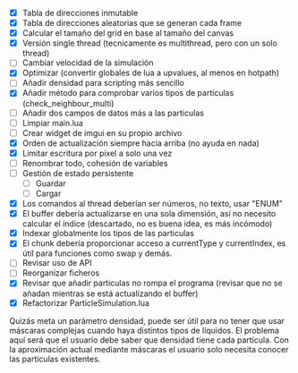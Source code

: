 - [x] Tabla de direcciones inmutable
- [x] Tabla de direcciones aleatorias que se generan cada frame
- [x] Calcular el tamaño del grid en base al tamaño del canvas
- [x] Versión single thread (tecnicamente es multithread, pero con un solo thread)
- [ ] Cambiar velocidad de la simulación
- [x] Optimizar (convertir globales de lua a upvalues, al menos en hotpath)
- [ ] Añadir densidad para scripting más sencillo
- [x] Añadir método para comprobar varios tipos de partículas (check_neighbour_multi)
- [ ] Añadir dos campos de datos más a las particulas
- [ ] Limpiar main.lua
- [ ] Crear widget de imgui en su propio archivo
- [x] Orden de actualización siempre hacia arriba (no ayuda en nada)
- [x] Limitar escritura por pixel a solo una vez
- [ ] Renombrar todo, cohesión de variables	
- [ ] Gestión de estado persistente
  - [ ] Guardar
  - [ ] Cargar
- [x]  Los comandos al thread deberían ser números, no texto, usar "ENUM"
- [x]  El buffer debería actualizarse en una sola dimensión, así no necesito calcular el índice (descartado, no es buena idea, es más incómodo)
- [x]  Indexar globalmente los tipos de las particulas
- [x]  El chunk debería proporcionar acceso a currentType y currentIndex, es útil para funciones como swap y demás.
- [ ]  Revisar uso de API
- [ ]  Reorganizar ficheros
- [x]  Revisar que añadir particulas no rompa el programa (revisar que no se añadan mientras se está actualizando el buffer)
- [x]  Refactorizar ParticleSimulation.lua

Quizás meta un parámetro densidad, puede ser útil para no tener que usar máscaras complejas cuando haya distintos tipos de líquidos. El problema aquí será que el usuario debe saber que densidad tiene cada partícula. Con la aproximación actual mediante máscaras el usuario solo necesita conocer las partículas existentes.